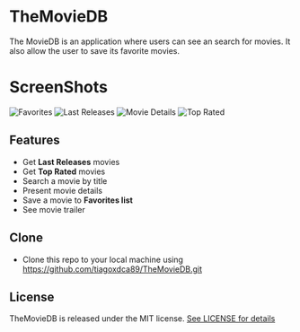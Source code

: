 # TheMovieDB
The MovieDB is an application where users can see an search for movies. It also allow the user to save its favorite movies.

# ScreenShots
![Favorites](https://github.com/tiagoxdca89/TheMovieDB/blob/feature/MO-1/images/topRated.PNG)
![Last Releases](https://github.com/tiagoxdca89/TheMovieDB/blob/feature/MO-1/images/lastReleases.PNG)
![Movie Details](https://github.com/tiagoxdca89/TheMovieDB/blob/feature/MO-1/images/movieDetails.PNG)
![Top Rated](https://github.com/tiagoxdca89/TheMovieDB/blob/feature/MO-1/images/topRated.PNG)
	
## Features
* Get **Last Releases** movies
* Get **Top Rated** movies
* Search a movie by title
* Present movie details
* Save a movie to **Favorites list**
* See movie trailer

## Clone
* Clone this repo to your local machine using https://github.com/tiagoxdca89/TheMovieDB.git

## License
TheMovieDB is released under the MIT license. [See LICENSE for details](http://www.github.com/tiagoxdca89/TheMovieDB/blob/master/LICENSE)
